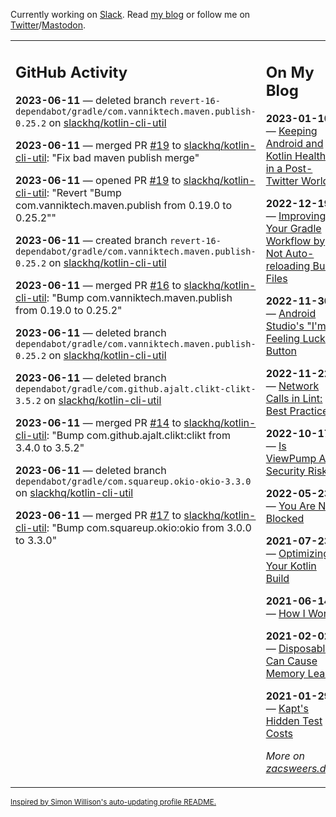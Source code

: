 Currently working on [Slack](https://slack.com/). Read [my blog](https://zacsweers.dev/) or follow me on [Twitter](https://twitter.com/ZacSweers)/[Mastodon](https://hachyderm.io/@ZacSweers).

<table><tr><td valign="top" width="60%">

## GitHub Activity
<!-- githubActivity starts -->
**2023-06-11** — deleted branch `revert-16-dependabot/gradle/com.vanniktech.maven.publish-0.25.2` on [slackhq/kotlin-cli-util](https://github.com/slackhq/kotlin-cli-util)

**2023-06-11** — merged PR [#19](https://github.com/slackhq/kotlin-cli-util/pull/19) to [slackhq/kotlin-cli-util](https://github.com/slackhq/kotlin-cli-util): "Fix bad maven publish merge"

**2023-06-11** — opened PR [#19](https://github.com/slackhq/kotlin-cli-util/pull/19) to [slackhq/kotlin-cli-util](https://github.com/slackhq/kotlin-cli-util): "Revert "Bump com.vanniktech.maven.publish from 0.19.0 to 0.25.2""

**2023-06-11** — created branch `revert-16-dependabot/gradle/com.vanniktech.maven.publish-0.25.2` on [slackhq/kotlin-cli-util](https://github.com/slackhq/kotlin-cli-util)

**2023-06-11** — merged PR [#16](https://github.com/slackhq/kotlin-cli-util/pull/16) to [slackhq/kotlin-cli-util](https://github.com/slackhq/kotlin-cli-util): "Bump com.vanniktech.maven.publish from 0.19.0 to 0.25.2"

**2023-06-11** — deleted branch `dependabot/gradle/com.vanniktech.maven.publish-0.25.2` on [slackhq/kotlin-cli-util](https://github.com/slackhq/kotlin-cli-util)

**2023-06-11** — deleted branch `dependabot/gradle/com.github.ajalt.clikt-clikt-3.5.2` on [slackhq/kotlin-cli-util](https://github.com/slackhq/kotlin-cli-util)

**2023-06-11** — merged PR [#14](https://github.com/slackhq/kotlin-cli-util/pull/14) to [slackhq/kotlin-cli-util](https://github.com/slackhq/kotlin-cli-util): "Bump com.github.ajalt.clikt:clikt from 3.4.0 to 3.5.2"

**2023-06-11** — deleted branch `dependabot/gradle/com.squareup.okio-okio-3.3.0` on [slackhq/kotlin-cli-util](https://github.com/slackhq/kotlin-cli-util)

**2023-06-11** — merged PR [#17](https://github.com/slackhq/kotlin-cli-util/pull/17) to [slackhq/kotlin-cli-util](https://github.com/slackhq/kotlin-cli-util): "Bump com.squareup.okio:okio from 3.0.0 to 3.3.0"
<!-- githubActivity ends -->
</td><td valign="top" width="40%">

## On My Blog
<!-- blog starts -->
**2023-01-10** — [Keeping Android and Kotlin Healthy in a Post-Twitter World](https://www.zacsweers.dev/keeping-android-healthy/)

**2022-12-19** — [Improving Your Gradle Workflow by Not Auto-reloading Build Files](https://www.zacsweers.dev/improving-your-workflow-by-not-auto-reloading-build-files/)

**2022-11-30** — [Android Studio's "I'm Feeling Lucky" Button](https://www.zacsweers.dev/android-studios-im-feeling-lucky-button/)

**2022-11-22** — [Network Calls in Lint: Best Practices](https://www.zacsweers.dev/network-calls-in-lint-best-practices/)

**2022-10-17** — [Is ViewPump A Security Risk?](https://www.zacsweers.dev/is-viewpump-a-security-risk/)

**2022-05-23** — [You Are Not Blocked](https://www.zacsweers.dev/you-are-not-blocked/)

**2021-07-23** — [Optimizing Your Kotlin Build](https://www.zacsweers.dev/optimizing-your-kotlin-build/)

**2021-06-14** — [How I Work](https://www.zacsweers.dev/how-i-work/)

**2021-02-02** — [Disposables Can Cause Memory Leaks](https://www.zacsweers.dev/disposables-can-cause-memory-leaks/)

**2021-01-29** — [Kapt's Hidden Test Costs](https://www.zacsweers.dev/kapts-hidden-test-costs/)
<!-- blog ends -->
_More on [zacsweers.dev](https://zacsweers.dev/)_
</td></tr></table>

<sub><a href="https://simonwillison.net/2020/Jul/10/self-updating-profile-readme/">Inspired by Simon Willison's auto-updating profile README.</a></sub>